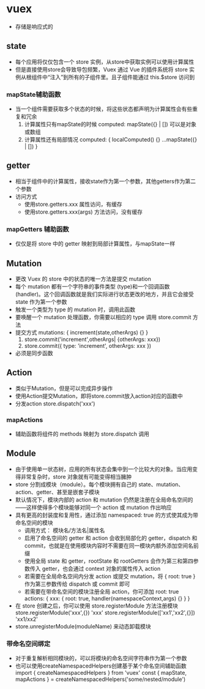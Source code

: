 # vuex
- 存储是响应式的
## state
- 每个应用将仅仅包含一个 store 实例，从store中获取实例可以使用计算属性
- 但是直接使用store会导致导包频繁，Vuex 通过 Vue 的插件系统将 store 实例从根组件中“注入”到所有的子组件里。且子组件能通过 this.$store 访问到
### mapState辅助函数
- 当一个组件需要获取多个状态的时候，将这些状态都声明为计算属性会有些重复和冗余
    1. 计算属性只有mapState的时候 computed: mapState({} | []) 可以是对象或数组 
    2. 计算属性还有局部情况 computed: {
        localComputed() {}
        ...mapState({} | [])
    }

## getter
- 相当于组件中的计算属性，接收state作为第一个参数，其他getters作为第二个参数
- 访问方式
    - 使用store.getters.xxx 属性访问，有缓存
    - 使用store.getters.xxx(args) 方法访问，没有缓存
### mapGetters 辅助函数
- 仅仅是将 store 中的 getter 映射到局部计算属性，与mapState一样

## Mutation
- 更改 Vuex 的 store 中的状态的唯一方法是提交 mutation
- 每个 mutation 都有一个字符串的事件类型 (type)和一个回调函数 (handler)。这个回调函数就是我们实际进行状态更改的地方，并且它会接受 state 作为第一个参数
- 触发一个类型为 type 的 mutation 时，调用此函数
- 要唤醒一个 mutation 处理函数，你需要以相应的 type 调用 store.commit 方法
- 提交方式
    mutations: {
        increment(state,otherArgs) {}
    }
    1. store.commit('increment',otherArgs| {otherArgs: xxx})
    2. store.commit({
        type: 'increment',
        otherArgs: xxx
    })
- 必须是同步函数

## Action
- 类似于Mutation，但是可以完成异步操作
- 使用Action提交Mutation，即将store.commit放入action对应的函数中
- 分发action  store.dispatch('xxx')
### mapActions
- 辅助函数将组件的 methods 映射为 store.dispatch 调用

## Module
- 由于使用单一状态树，应用的所有状态会集中到一个比较大的对象。当应用变得非常复杂时，store 对象就有可能变得相当臃肿
- store 分割成模块（module）。每个模块拥有自己的 state、mutation、action、getter、甚至是嵌套子模块
- 默认情况下，模块内部的 action 和 mutation 仍然是注册在全局命名空间的——这样使得多个模块能够对同一个 action 或 mutation 作出响应
- 具有更高的封装度和复用性，通过添加 namespaced: true 的方式使其成为带命名空间的模块
    - 调用方式： 模块名/方法名|属性名
    - 启用了命名空间的 getter 和 action 会收到局部化的 getter，dispatch 和 commit，也就是在使用模块内容时不需要在同一模块内额外添加空间名前缀
    - 使用全局 state 和 getter，rootState 和 rootGetters 会作为第三和第四参数传入 getter，也会通过 context 对象的属性传入 action
    - 若需要在全局命名空间内分发 action 或提交 mutation，将 { root: true } 作为第三参数传给 dispatch 或 commit 即可
    - 若需要在带命名空间的模块注册全局 action，你可添加 root: true
        actions: {
            xxx: {
                root: true,
                handler(namespaceContext,args) {}
            }
        }
- 在 store 创建之后，你可以使用 store.registerModule 方法注册模块
    store.registerModule('xxx',{})  'xxx'
    store.registerModule(['xx1','xx2',{}])  'xx1/xx2'
- store.unregisterModule(moduleName) 来动态卸载模块
### 带命名空间绑定
- 对于重复解析相同模块的，可以将模块的命名空间字符串作为第一个参数
- 也可以使用createNamespacedHelpers创建基于某个命名空间辅助函数
    import { createNamespacedHelpers } from 'vuex'
    const { mapState, mapActions } = createNamespacedHelpers('some/nested/module')